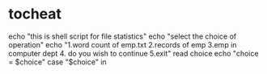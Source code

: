 # tocheat




echo "this is shell script for file statistics"
echo "select the choice of operation"
echo "1.word count of emp.txt 2.records of emp 3.emp in computer dept 4. do you wish to continue 5.exit"
read choice
echo "choice = $choice"
case "$choice" in
